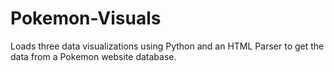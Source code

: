 # Pokemon-Visuals
Loads three data visualizations using Python and an HTML Parser to get the data from a Pokemon website database.
